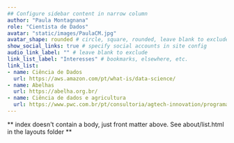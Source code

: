 ```yaml
---
## Configure sidebar content in narrow column
author: "Paula Montagnana"
role: "Cientista de Dados"
avatar: "static/images/PaulaCM.jpg"
avatar_shape: rounded # circle, square, rounded, leave blank to exclude
show_social_links: true # specify social accounts in site config
audio_link_label: "" # leave blank to exclude
link_list_label: "Interesses" # bookmarks, elsewhere, etc.
link_list:
- name: Ciência de Dados
  url: https://aws.amazon.com/pt/what-is/data-science/
- name: Abelhas
  url: https://abelha.org.br/
- name: Ciência de dados e agricultura
  url: https://www.pwc.com.br/pt/consultoria/agtech-innovation/programas/soja-sustentavel.html
---
```


** index doesn't contain a body, just front matter above.
See about/list.html in the layouts folder **
